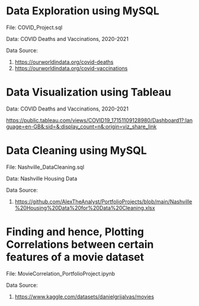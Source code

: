 # Data Exploration using MySQL

File: COVID_Project.sql

Data: COVID Deaths and Vaccinations, 2020-2021

Data Source: 
1. https://ourworldindata.org/covid-deaths
2. https://ourworldindata.org/covid-vaccinations


# Data Visualization using Tableau

Data: COVID Deaths and Vaccinations, 2020-2021

https://public.tableau.com/views/COVID19_17151109128980/Dashboard1?:language=en-GB&:sid=&:display_count=n&:origin=viz_share_link



# Data Cleaning using MySQL
File: Nashville_DataCleaning.sql

Data: Nashville Housing Data

Data Source: 
1. https://github.com/AlexTheAnalyst/PortfolioProjects/blob/main/Nashville%20Housing%20Data%20for%20Data%20Cleaning.xlsx


# Finding and hence, Plotting Correlations between certain features of a movie dataset
File: MovieCorrelation_PortfolioProject.ipynb

Data Source:
1. https://www.kaggle.com/datasets/danielgrijalvas/movies
